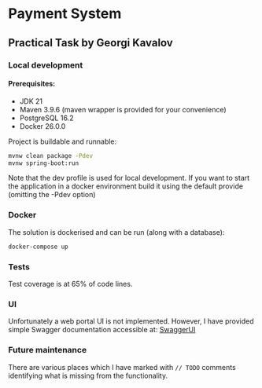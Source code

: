 # Payment System 
## Practical Task by Georgi Kavalov

### Local development
#### Prerequisites:
 - JDK 21
 - Maven 3.9.6 (maven wrapper is provided for your convenience)
 - PostgreSQL 16.2
 - Docker 26.0.0

Project is buildable and runnable:
```bash
mvnw clean package -Pdev
mvnw spring-boot:run
```
Note that the dev profile is used for local development. If you want to 
start the application in a docker environment build it using the default provide (omitting the -Pdev option)

### Docker
The solution is dockerised and can be run (along with a database):
```bash
docker-compose up
```

### Tests
Test coverage is at 65% of code lines.

### UI
Unfortunately a web portal UI is not implemented.
However, I have provided simple Swagger documentation accessible at: <a href="http://localhost:8080/v1/swagger-ui/index.html">SwaggerUI</a>

### Future maintenance
There are various places which I have marked with `// TODO` comments
identifying what is missing from the functionality.

